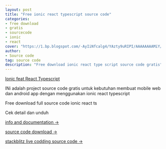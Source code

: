 ```yaml
---
layout: post
title: "Free ionic react typescript source code"
categories: 
- free download
- gratis
- sourcecode
- ionic
- react
cover: "https://1.bp.blogspot.com/-AyIiNfcalg4/YAzty9uRIPI/AAAAAAAAMiY/zcHZkssMdbU7qqIHaz3ZsIsDHcfGSvOpgCLcBGAsYHQ/s660/free%2Bsource%2Bcode%2Breact%2Btypescript%2B%25281%2529.png"
author:
- Source code
tag: source code
description: "Free download ionic react type script source code gratis"
---
```

[Ionic feat React Typescript]({{page.url}}) 

INi adalah project source code gratis untuk kebutuhan membuat mobile web dan android app dengan menggunakan ionic react typescript

Free download full source code ionic react ts

Cek detail dan unduh 

[info and documentation →](https://mesinkasir.github.io/reacttypescriptapp/)

[source code download →](https://github.com/mesinkasir/reacttypescriptapp)


[stackblitz live codding source code →](https://www.hockeycomputindo.com/2021/01/how-to-create-make-website-ios-app.html)
